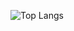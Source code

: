![Top Langs](https://github-readme-stats.vercel.app/api/top-langs/?username=l3onardocz&layout=compact&theme=dark)
